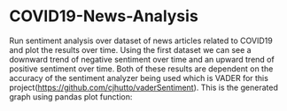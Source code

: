# COVID19-News-Analysis
Run sentiment analysis over dataset of news articles related to COVID19 and plot the results over time.
Using the first dataset we can see a downward trend of negative sentiment over time and an upward trend of positive sentiment over time.
Both of these results are dependent on the accuracy of the sentiment analyzer being used which is VADER for this project(https://github.com/cjhutto/vaderSentiment).
This is the generated graph using pandas plot function:
